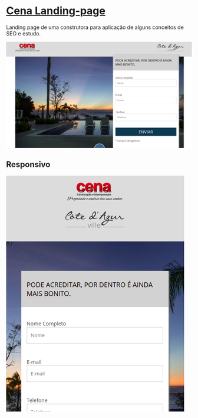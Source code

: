 # <a href="https://devnylo.github.io/Cena-Landing-Page/">Cena Landing-page</a>
 Landing page de uma construtora para aplicação de alguns conceitos de SEO e estudo.

<img src="https://github.com/DevNylo/DevNylo/blob/main/Preview-Pages/cena-desk.png"></img>

## Responsivo

<img src="https://github.com/DevNylo/DevNylo/blob/main/Preview-Pages/cena-resp.png"></img>
